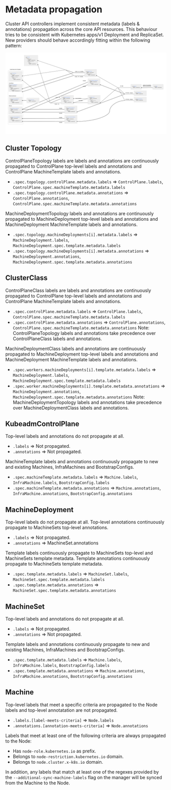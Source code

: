 # Metadata propagation
Cluster API controllers implement consistent metadata (labels & annotations) propagation across the core API resources.
This behaviour tries to be consistent with Kubernetes apps/v1 Deployment and ReplicaSet.
New providers should behave accordingly fitting within the following pattern:

![](../../images/metadata-propagation.jpg)

## Cluster Topology
ControlPlaneTopology labels are labels and annotations are continuously propagated to ControlPlane top-level labels and annotations
and ControlPlane MachineTemplate labels and annotations.
- `.spec.topology.controlPlane.metadata.labels` => `ControlPlane.labels`, `ControlPlane.spec.machineTemplate.metadata.labels`
- `.spec.topology.controlPlane.metadata.annotations` => `ControlPlane.annotations`, `ControlPlane.spec.machineTemplate.metadata.annotations`

MachineDeploymentTopology labels and annotations are continuously propagated to MachineDeployment top-level labels and annotations
and MachineDeployment MachineTemplate labels and annotations.
- `.spec.topology.machineDeployments[i].metadata.labels` => `MachineDeployment.labels`, `MachineDeployment.spec.template.metadata.labels`
- `.spec.topology.machineDeployments[i].metadata.annotations` => `MachineDeployment.annotations`, `MachineDeployment.spec.template.metadata.annotations`

## ClusterClass
ControlPlaneClass labels are labels and annotations are continuously propagated to ControlPlane top-level labels and annotations
and ControlPlane MachineTemplate labels and annotations.
- `.spec.controlPlane.metadata.labels` => `ControlPlane.labels`, `ControlPlane.spec.machineTemplate.metadata.labels`
- `.spec.controlPlane.metadata.annotations` => `ControlPlane.annotations`, `ControlPlane.spec.machineTemplate.metadata.annotations`
Note: ControlPlaneTopology labels and annotations take precedence over ControlPlaneClass labels and annotations.

MachineDeploymentClass labels and annotations are continuously propagated to MachineDeployment top-level labels and annotations
and MachineDeployment MachineTemplate labels and annotations.
- `.spec.workers.machineDeployments[i].template.metadata.labels` => `MachineDeployment.labels`, `MachineDeployment.spec.template.metadata.labels`
- `.spec.worker.machineDeployments[i].template.metadata.annotations` => `MachineDeployment.annotations`, `MachineDeployment.spec.template.metadata.annotations`
Note: MachineDeploymentTopology labels and annotations take precedence over MachineDeploymentClass labels and annotations.

## KubeadmControlPlane
Top-level labels and annotations do not propagate at all.
- `.labels` => Not propagated.
- `.annotations` => Not propagated.

MachineTemplate labels and annotations continuously propagate to new and existing Machines, InfraMachines and BootstrapConfigs.
- `.spec.machineTemplate.metadata.labels` => `Machine.labels`, `InfraMachine.labels`, `BootstrapConfig.labels`
- `.spec.machineTemplate.metadata.annotations` => `Machine.annotations`, `InfraMachine.annotations`, `BootstrapConfig.annotations`

## MachineDeployment
Top-level labels do not propagate at all.
Top-level annotations continuously propagate to MachineSets top-level annotations.
- `.labels` => Not propagated.
- `.annotations` => MachineSet.annotations

Template labels continuously propagate to MachineSets top-level and MachineSets template metadata.
Template annotations continuously propagate to MachineSets template metadata.
- `.spec.template.metadata.labels` => `MachineSet.labels`, `MachineSet.spec.template.metadata.labels`
- `.spec.template.metadata.annotations` => `MachineSet.spec.template.metadata.annotations`

## MachineSet
Top-level labels and annotations do not propagate at all.
- `.labels` => Not propagated.
- `.annotations` => Not propagated.

Template labels and annotations continuously propagate to new and existing Machines, InfraMachines and BootstrapConfigs.
- `.spec.template.metadata.labels` => `Machine.labels`, `InfraMachine.labels`, `BootstrapConfig.labels`
- `.spec.template.metadata.annotations` => `Machine.annotations`, `InfraMachine.annotations`, `BootstrapConfig.annotations`

## Machine
Top-level labels that meet a specific criteria are propagated to the Node labels and top-level annotatation are not propagated.
- `.labels.[label-meets-criteria]` => `Node.labels`
- `.annotations.[annotation-meets-criteria]` => `Node.annotations`

Labels that meet at least one of the following criteria are always propagated to the Node:
- Has `node-role.kubernetes.io` as prefix.
- Belongs to `node-restriction.kubernetes.io` domain.
- Belongs to `node.cluster.x-k8s.io` domain.

In addition, any labels that match at least one of the regexes provided by the `--additional-sync-machine-labels` flag on the manager will be synced from the Machine to the Node.
